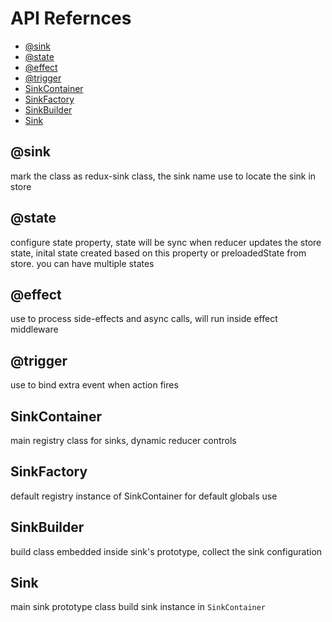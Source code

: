 # API Refernces

* [@sink](https://github.com/JiarongGu/redux-sink/tree/331cba56b9ec95460241a12d0c3435b8d846da2c/docs/apireference.md#sink)
* [@state](https://github.com/JiarongGu/redux-sink/tree/331cba56b9ec95460241a12d0c3435b8d846da2c/docs/apireference.md#state)
* [@effect](https://github.com/JiarongGu/redux-sink/tree/331cba56b9ec95460241a12d0c3435b8d846da2c/docs/apireference.md#effect)
* [@trigger](https://github.com/JiarongGu/redux-sink/tree/331cba56b9ec95460241a12d0c3435b8d846da2c/docs/apireference.md#trigger)
* [SinkContainer](https://github.com/JiarongGu/redux-sink/tree/331cba56b9ec95460241a12d0c3435b8d846da2c/docs/apireference.md#sinkcontainer)
* [SinkFactory](https://github.com/JiarongGu/redux-sink/tree/331cba56b9ec95460241a12d0c3435b8d846da2c/docs/apireference.md#sinkfactory)
* [SinkBuilder](https://github.com/JiarongGu/redux-sink/tree/331cba56b9ec95460241a12d0c3435b8d846da2c/docs/apireference.md#sinkbuilder)
* [Sink](https://github.com/JiarongGu/redux-sink/tree/331cba56b9ec95460241a12d0c3435b8d846da2c/docs/apireference.md#sink)

## @sink

mark the class as redux-sink class, the sink name use to locate the sink in store

## @state

configure state property, state will be sync when reducer updates the store state, inital state created based on this property or preloadedState from store. you can have multiple states

## @effect

use to process side-effects and async calls, will run inside effect middleware

## @trigger

use to bind extra event when action fires

## SinkContainer

main registry class for sinks, dynamic reducer controls

## SinkFactory

default registry instance of SinkContainer for default globals use

## SinkBuilder

build class embedded inside sink's prototype, collect the sink configuration

## Sink

main sink prototype class build sink instance in `SinkContainer`

